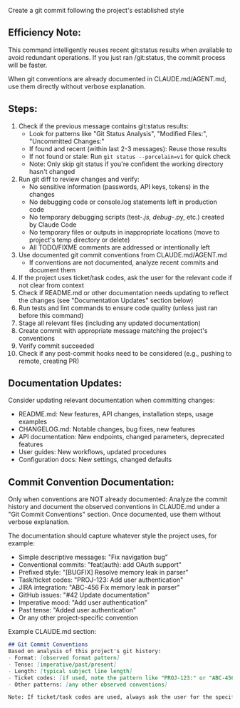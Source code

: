 Create a git commit following the project's established style

## Efficiency Note:
This command intelligently reuses recent git:status results when available to avoid redundant operations. If you just ran /git:status, the commit process will be faster.

When git conventions are already documented in CLAUDE.md/AGENT.md, use them directly without verbose explanation.

## Steps:
1. Check if the previous message contains git:status results:
   - Look for patterns like "Git Status Analysis", "Modified Files:", "Uncommitted Changes:"
   - If found and recent (within last 2-3 messages): Reuse those results
   - If not found or stale: Run `git status --porcelain=v1` for quick check
   - Note: Only skip git status if you're confident the working directory hasn't changed
2. Run git diff to review changes and verify:
   - No sensitive information (passwords, API keys, tokens) in the changes
   - No debugging code or console.log statements left in production code
   - No temporary debugging scripts (test-*.js, debug-*.py, etc.) created by Claude Code
   - No temporary files or outputs in inappropriate locations (move to project's temp directory or delete)
   - All TODO/FIXME comments are addressed or intentionally left
3. Use documented git commit conventions from CLAUDE.md/AGENT.md
   - If conventions are not documented, analyze recent commits and document them
4. If the project uses ticket/task codes, ask the user for the relevant code if not clear from context
5. Check if README.md or other documentation needs updating to reflect the changes (see "Documentation Updates" section below)
6. Run tests and lint commands to ensure code quality (unless just ran before this command)
7. Stage all relevant files (including any updated documentation)
8. Create commit with appropriate message matching the project's conventions
9. Verify commit succeeded
10. Check if any post-commit hooks need to be considered (e.g., pushing to remote, creating PR)

## Documentation Updates:
Consider updating relevant documentation when committing changes:
- README.md: New features, API changes, installation steps, usage examples
- CHANGELOG.md: Notable changes, bug fixes, new features
- API documentation: New endpoints, changed parameters, deprecated features
- User guides: New workflows, updated procedures
- Configuration docs: New settings, changed defaults

## Commit Convention Documentation:
Only when conventions are NOT already documented: Analyze the commit history and document the observed conventions in CLAUDE.md under a "Git Commit Conventions" section. Once documented, use them without verbose explanation.

The documentation should capture whatever style the project uses, for example:
- Simple descriptive messages: "Fix navigation bug"
- Conventional commits: "feat(auth): add OAuth support"
- Prefixed style: "[BUGFIX] Resolve memory leak in parser"
- Task/ticket codes: "PROJ-123: Add user authentication"
- JIRA integration: "ABC-456 Fix memory leak in parser"
- GitHub issues: "#42 Update documentation"
- Imperative mood: "Add user authentication"
- Past tense: "Added user authentication"
- Or any other project-specific convention

Example CLAUDE.md section:
```markdown
## Git Commit Conventions
Based on analysis of this project's git history:
- Format: [observed format pattern]
- Tense: [imperative/past/present]
- Length: [typical subject line length]
- Ticket codes: [if used, note the pattern like "PROJ-123:" or "ABC-456 "]
- Other patterns: [any other observed conventions]

Note: If ticket/task codes are used, always ask the user for the specific code rather than inventing one.
```